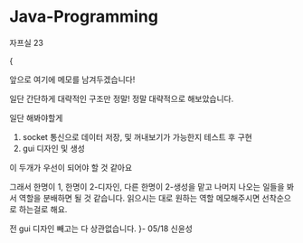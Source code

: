 # Java-Programming
자프실 23

{

앞으로 여기에 메모를 남겨두겠습니다!

일단 간단하게 대략적인 구조만 정말! 정말 대략적으로 해보았습니다.

일단 해봐야할게
1. socket 통신으로 데이터 저장, 및 꺼내보기가 가능한지 테스트 후 구현
2. gui 디자인 및 생성

이 두개가 우선이 되어야 할 것 같아요

그래서 한명이 1, 한명이 2-디자인, 다른 한명이 2-생성을 맡고 나머지 나오는 일들을 봐서 역할을 분배하면 될 것 같습니다.
읽으시는 대로 원하는 역할 메모해주시면 선착순으로 하는걸로 해요.

전 gui 디자인 빼고는 다 상관없습니다. 
}- 05/18 신윤성
